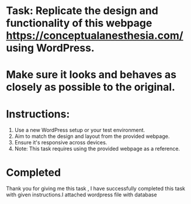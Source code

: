 # Task: Replicate the design and functionality of this webpage https://conceptualanesthesia.com/ using WordPress.

# Make sure it looks and behaves as closely as possible to the original.

# Instructions:
1. Use a new WordPress setup or your test environment.
2. Aim to match the design and layout from the provided webpage.
3. Ensure it's responsive across devices.
4. Note: This task requires using the provided webpage as a reference.

# Completed
Thank you for giving me this task , I have successfully completed this task with given instructions.I attached wordpress file with database 

